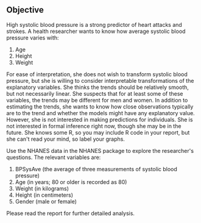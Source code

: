 ## Objective
High systolic blood pressure is a strong predictor of heart attacks and strokes. 
A health researcher wants to know how average systolic blood pressure varies with:

1. Age  
2. Height  
3. Weight  

For ease of interpretation, she does not wish to transform systolic blood pressure, but she is willing to consider interpretable transformations of the explanatory variables.
She thinks the trends should be relatively smooth, but not necessarily linear. She suspects that for at least some of these variables, the trends may be different for men and women.
In addition to estimating the trends, she wants to know how close observations typically are to the trend and whether the models might have any explanatory value. However, she is not interested in making predictions for individuals.
She is not interested in formal inference right now, though she may be in the future. She knows some R, so you may include R code in your report, but she can't read your mind, so label your graphs.

Use the NHANES data in the NHANES package to explore the researcher's questions. The relevant variables are:

1. BPSysAve (the average of three measurements of systolic blood pressure)  
2. Age (in years; 80 or older is recorded as 80)  
3. Weight (in kilograms)  
4. Height (in centimeters)  
5. Gender (male or female)

Please read the report for further detailed analysis. 
